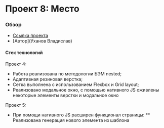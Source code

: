# Проект 8: Место

### Обзор

* [Ссылка проекта](https://vladko-89.github.io/mesto/)
* [Автор](Уханов Владислав)

#### Стек технологий
Проект 4:

* Работа реализована по методологии БЭМ nested;
* Адаптивная резиновая верстка;
* Сетка выполнена с использованием Flexbox и Grid layout;
* Реализовано модальное окно, с помощью нативного JS оживлены некоторые элементы верстки и модальное окно

Проект 5:
* При помощи нативного JS расширен функционал страницы:
** Реализована генерация нового элемента из шаблона <template> ;
** Реализован механизм добавления/удаления карточек;
** Оживлен Лайк;
** Добавлены дополнительные формы попапов

Проект 6:
* Реализована верификация форм модальных окон (validate.js);
* Закрытие модальных окон по нажатию Esc и клику в не области тела модального окна

Проект 7:
* Функционал валидации форм и карточки мест переписаны под ООП;

Проект 8:
* Функционал полностью переведен на ООП;
* Настроена сборка проекта с помощью webpack


Проект 9:
* Страница подключена к серверу